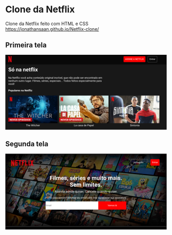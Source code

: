 # Clone da Netflix
Clone da Netflix feito com HTML e CSS
https://jonathansaan.github.io/Netflix-clone/
## Primeira tela
![](https://github.com/JonathanSaan/Netflix-clone/blob/f9d44bf0caa58b0b1260440f9536d6e61ee9154c/Screenshot_2021-12-22-08-51-58-1-1.png)
## Segunda tela
![](https://github.com/JonathanSaan/Netflix-clone/blob/11a39b3682cdfed2ff20a919c66112be32c0576a/Screenshot_2021-12-17-10-59-22-1.png)
